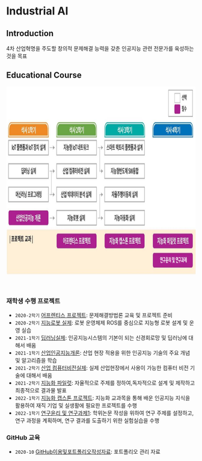 # **Industrial AI** 

## Introduction

4차 산업혁명을 주도할 창의적 문제해결 능력을 갖춘 인공지능 관련 전문가를 육성하는 것을 목표

## Educational Course

<p align="center">
  
<img src="./images/EdCoourse.JPG"  width="1200" height="500">

</p>
</br>

### 재학생 수행 프로젝트

- `2020-2학기` [어프렌티스 프로젝트](https://github.com/kjj3436/industrial-AI/tree/master/projects/2020-2학기_어프렌티스%20프로젝트): 문제해결방법론 교육 및 프로젝트 준비
- `2020-2학기` [지능로봇 실제](https://github.com/kjj3436/industrial-AI/tree/master/projects/2020-2학기_지능%20로봇%20실제): 로봇 운영체제 ROS를 중심으로 지능형 로봇 설계 및 운영 실습
- `2021-1학기` [딥러닝실제](https://github.com/kjj3436/industrial-AI/tree/master/projects/2021-1학기_딥러닝%20실제): 인공지능시스템의 기본이 되는 신경회로망 및 딥러닝에 대해서 배움
- `2021-1학기` [산업인공지능개론](https://github.com/kjj3436/industrial-AI/tree/master/projects/2021-1학기_산업인공지능%20개론): 산업 현장 적용을 위한 인공지능 기술의 주요 개념 및 알고리즘을 학습
- `2021-2학기` [산업 컴퓨터비전실제](https://github.com/kjj3436/industrial-AI/tree/master/projects/2021-2학기_산업%20컴퓨터비전%20실제): 실제 산업현장에서 사용이 가능한 컴퓨터 비전 기술에 대해서 배움
- `2021-2학기` [지능화 파일럿](https://github.com/kjj3436/industrial-AI/tree/master/projects/2021-2학기_지능화%20파일럿%20프로젝트): 자율적으로 주제를 정하여,독자적으로 설계 및 제작하고 최종적으로 결과물 발표
- `2022-1학기` [지능화 캡스톤 프로젝트](https://github.com/kjj3436/industrial-AI/tree/master/projects/2022-1학기_지능화%20캡스톤%20프로젝트): 지능화 교과목을 통해 배운 인공지능 지식을 활용하여 재직 기업 및 실생활에 필요한 프로젝트를 수행
- `2022-1학기` [연구윤리 및 연구과제1](https://github.com/kjj3436/industrial-AI/tree/master/projects/2022-1학기_연구윤리%20및%20연구과제1): 학위논문 작성을 위하여 연구 주제를 설정하고, 연구 과정을 계획하며, 연구 결과를 도출하기 위한 실험실습을 수행
### GitHub 교육

- `2020-10` [GitHub이용및포트폴리오작성자료](https://github.com/Bessesian/industrial-AI/tree/master/Education): 포트폴리오 관리 자료

